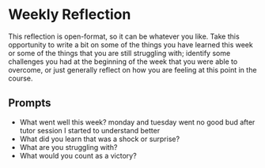 # Weekly Reflection
This reflection is open-format, so it can be whatever you like. Take this opportunity to write a bit on some of the things you have learned this week or some of the things that you are still struggling with; identify some challenges you had at the beginning of the week that you were able to overcome, or just generally reflect on how you are feeling at this point in the course.

## Prompts
- What went well this week?
monday and tuesday went no good bud after tutor session I started to understand better
- What did you learn that was a shock or surprise?
- What are you struggling with?
- What would you count as a victory?
